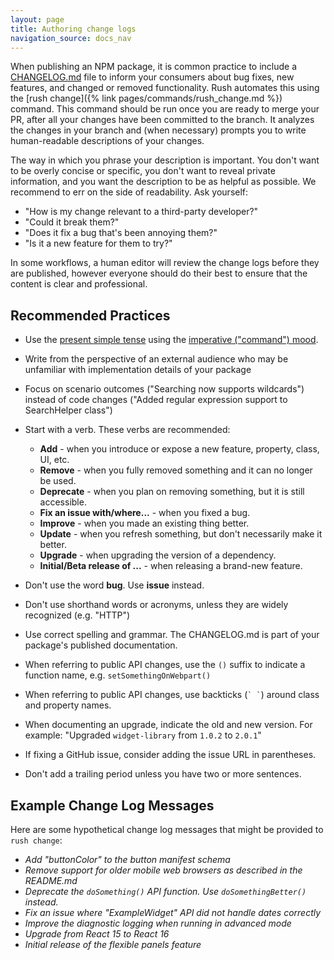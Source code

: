 ```yaml
---
layout: page
title: Authoring change logs
navigation_source: docs_nav
---
```


When publishing an NPM package, it is common practice to include a [CHANGELOG.md](https://github.com/microsoft/rushstack/blob/master/libraries/node-core-library/CHANGELOG.md) file to inform your consumers about bug fixes, new features, and changed or removed functionality. Rush automates this using the [rush change]({% link pages/commands/rush_change.md %}) command. This command should be run once you are ready to merge your PR, after all your changes have been committed to the branch. It analyzes the changes in your branch and (when necessary) prompts you to write human-readable descriptions of your changes.

The way in which you phrase your description is important. You don't want to be overly concise or specific, you don't want to reveal private information, and you want the description to be as helpful as possible.  We recommend to err on the side of readability.  Ask yourself:

- "How is my change relevant to a third-party developer?"
- "Could it break them?"
- "Does it fix a bug that's been annoying them?"
- "Is it a new feature for them to try?"

In some workflows, a human editor will review the change logs before they are published, however everyone should do their best to ensure that the content is clear and professional.

## Recommended Practices

- Use the [present simple tense](http://www.englishtenses.com/tenses/present_simple) using the [imperative ("command") mood](http://grammarist.com/grammar/english-moods/).

- Write from the perspective of an external audience who may be unfamiliar with implementation details of your package

- Focus on scenario outcomes ("Searching now supports wildcards") instead of code changes ("Added regular expression support to SearchHelper class")

- Start with a verb.  These verbs are recommended:
  - **Add** - when you introduce or expose a new feature, property, class, UI, etc.
  - **Remove** - when you fully removed something and it can no longer be used.
  - **Deprecate** - when you plan on removing something, but it is still accessible.
  - **Fix an issue with/where...** - when you fixed a bug.
  - **Improve** - when you made an existing thing better.
  - **Update** - when you refresh something, but don't necessarily make it better.
  - **Upgrade** - when upgrading the version of a dependency.
  - **Initial/Beta release of ...** - when releasing a brand-new feature.

- Don't use the word **bug**. Use **issue** instead.

- Don't use shorthand words or acronyms, unless they are widely recognized (e.g. "HTTP")

- Use correct spelling and grammar. The CHANGELOG.md is part of your package's published documentation.

- When referring to public API changes, use the `()` suffix to indicate a function name, e.g. `setSomethingOnWebpart()`

- When referring to public API changes, use backticks (`` ` ` ``) around class and property names.

- When documenting an upgrade, indicate the old and new version.  For example: "Upgraded `widget-library` from `1.0.2` to `2.0.1`"

- If fixing a GitHub issue, consider adding the issue URL in parentheses.

- Don't add a trailing period unless you have two or more sentences.

## Example Change Log Messages

Here are some hypothetical change log messages that might be provided to `rush change`:

- *Add "buttonColor" to the button manifest schema*
- *Remove support for older mobile web browsers as described in the README.md*
- *Deprecate the `doSomething()` API function. Use `doSomethingBetter()` instead.*
- *Fix an issue where "ExampleWidget" API did not handle dates correctly*
- *Improve the diagnostic logging when running in advanced mode*
- *Upgrade from React 15 to React 16*
- *Initial release of the flexible panels feature*

